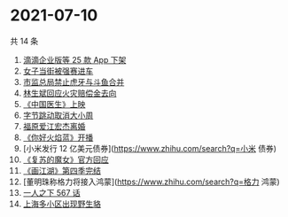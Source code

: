 # 2021-07-10

共 14 条

<!-- BEGIN -->
<!-- 最后更新时间 Sat Jul 10 2021 17:05:26 GMT+0800 (China Standard Time) -->

1. [滴滴企业版等 25 款 App 下架](https://www.zhihu.com/search?q=滴滴)
2. [女子当街被强赛进车](https://www.zhihu.com/search?q=女子被强赛进车)
3. [市监总局禁止虎牙与斗鱼合并](https://www.zhihu.com/search?q=虎牙斗鱼合并)
4. [林生斌回应火灾赔偿金去向](https://www.zhihu.com/search?q=林生斌)
5. [《中国医生》上映](https://www.zhihu.com/search?q=中国医生)
6. [字节跳动取消大小周](https://www.zhihu.com/search?q=字节跳动)
7. [福原爱江宏杰离婚](https://www.zhihu.com/search?q=福原爱)
8. [《你好火焰蓝》开播](https://www.zhihu.com/search?q=你好火焰蓝)
9. [小米发行 12 亿美元债券](https://www.zhihu.com/search?q=小米 债券)
10. [《复苏的魔女》官方回应](https://www.zhihu.com/search?q=复苏的魔女)
11. [《画江湖》第四季完结](https://www.zhihu.com/search?q=画江湖之不良人)
12. [董明珠称格力将接入鸿蒙](https://www.zhihu.com/search?q=格力 鸿蒙)
13. [一人之下 567 话](https://www.zhihu.com/search?q=一人之下)
14. [上海多小区出现野生貉](https://www.zhihu.com/search?q=野生貉)

<!-- END -->
